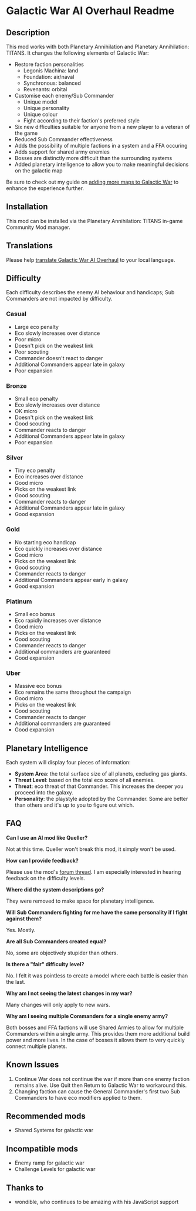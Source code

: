 # Galactic War AI Overhaul Readme

## Description

This mod works with both Planetary Annihilation and Planetary Annihilation: TITANS. It changes the following elements of Galactic War:

- Restore faction personalities
  - Legonis Machina: land
  - Foundation: air/naval
  - Synchronous: balanced
  - Revenants: orbital
- Customise each enemy/Sub Commander
  - Unique model
  - Unique personality
  - Unique colour
  - Fight according to their faction's preferred style
- Six new difficulties suitable for anyone from a new player to a veteran of the game
- Reduced Sub Commander effectiveness
- Adds the possibility of multiple factions in a system and a FFA occuring
- Adds support for shared army enemies
- Bosses are distinctly more difficult than the surrounding systems
- Added planetary intelligence to allow you to make meaningful decisions on the galactic map

Be sure to check out my guide on [adding more maps to Galactic War](https://planetaryannihilation.com/guides/galactic-war-difficulty-and-adding-more-maps/) to enhance the experience further.

## Installation

This mod can be installed via the Planetary Annihilation: TITANS in-game Community Mod manager.

## Translations

Please help [translate Galactic War AI Overhaul](https://poeditor.com/join/project/GMUUxugX7u) to your local language.

## Difficulty

Each difficulty describes the enemy AI behaviour and handicaps; Sub Commanders are not impacted by difficulty.

### Casual

- Large eco penalty
- Eco slowly increases over distance
- Poor micro
- Doesn't pick on the weakest link
- Poor scouting
- Commander doesn't react to danger
- Additional Commanders appear late in galaxy
- Poor expansion

### Bronze

- Small eco penalty
- Eco slowly increases over distance
- OK micro
- Doesn't pick on the weakest link
- Good scouting
- Commander reacts to danger
- Additional Commanders appear late in galaxy
- Poor expansion

### Silver

- Tiny eco penalty
- Eco increases over distance
- Good micro
- Picks on the weakest link
- Good scouting
- Commander reacts to danger
- Additional Commanders appear late in galaxy
- Good expansion

### Gold

- No starting eco handicap
- Eco quickly increases over distance
- Good micro
- Picks on the weakest link
- Good scouting
- Commander reacts to danger
- Additional Commanders appear early in galaxy
- Good expansion

### Platinum

- Small eco bonus
- Eco rapidly increases over distance
- Good micro
- Picks on the weakest link
- Good scouting
- Commander reacts to danger
- Additional commanders are guaranteed
- Good expansion

### Uber

- Massive eco bonus
- Eco remains the same throughout the campaign
- Good micro
- Picks on the weakest link
- Good scouting
- Commander reacts to danger
- Additional commanders are guaranteed
- Good expansion

## Planetary Intelligence

Each system will display four pieces of information:

- **System Area**: the total surface size of all planets, excluding gas giants.
- **Threat Level**: based on the total eco score of all enemies.
- **Threat**: eco threat of that Commander. This increases the deeper you proceed into the galaxy.
- **Personality**: the playstyle adopted by the Commander. Some are better than others and it's up to you to figure out which.

## FAQ

**Can I use an AI mod like Queller?**

Not at this time. Queller won't break this mod, it simply won't be used.

**How can I provide feedback?**

Please use the mod's [forum thread](https://forums.planetaryannihilation.com/threads/client-galactic-war-ai-overhaul.72360/). I am especially interested in hearing feedback on the difficulty levels.

**Where did the system descriptions go?**

They were removed to make space for planetary intelligence.

**Will Sub Commanders fighting for me have the same personality if I fight against them?**

Yes. Mostly.

**Are all Sub Commanders created equal?**

No, some are objectively stupider than others.

**Is there a "fair" difficulty level?**

No. I felt it was pointless to create a model where each battle is easier than the last.

**Why am I not seeing the latest changes in my war?**

Many changes will only apply to new wars.

**Why am I seeing multiple Commanders for a single enemy army?**

Both bosses and FFA factions will use Shared Armies to allow for multiple Commanders within a single army. This provides them more additional build power and more lives. In the case of bosses it allows them to very quickly connect multiple planets.

## Known Issues

1. Continue War does not continue the war if more than one enemy faction remains alive. Use Quit then Return to Galactic War to workaround this.
2. Changing faction can cause the General Commander's first two Sub Commanders to have eco modifiers applied to them.

## Recommended mods

- Shared Systems for galactic war

## Incompatible mods

- Enemy ramp for galactic war
- Challenge Levels for galactic war

## Thanks to

- wondible, who continues to be amazing with his JavaScript support
